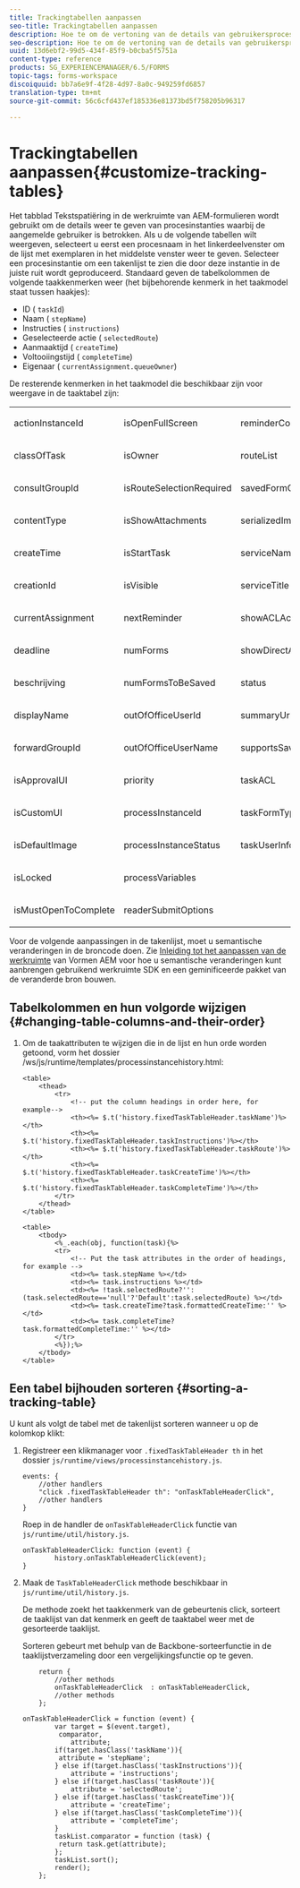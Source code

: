 ```yaml
---
title: Trackingtabellen aanpassen
seo-title: Trackingtabellen aanpassen
description: Hoe te om de vertoning van de details van gebruikersprocessen in de taaklijst aan te passen die in het volgende lusje van de werkruimte van Vormen AEM wordt getoond.
seo-description: Hoe te om de vertoning van de details van gebruikersprocessen in de taaklijst aan te passen die in het volgende lusje van de werkruimte van Vormen AEM wordt getoond.
uuid: 13d6ebf2-99d5-434f-85f9-b0cba5f5751a
content-type: reference
products: SG_EXPERIENCEMANAGER/6.5/FORMS
topic-tags: forms-workspace
discoiquuid: bb7a6e9f-4f28-4d97-8a0c-949259fd6857
translation-type: tm+mt
source-git-commit: 56c6cfd437ef185336e81373bd5f758205b96317

---
```



# Trackingtabellen aanpassen{#customize-tracking-tables}

Het tabblad Tekstspatiëring in de werkruimte van AEM-formulieren wordt gebruikt om de details weer te geven van procesinstanties waarbij de aangemelde gebruiker is betrokken. Als u de volgende tabellen wilt weergeven, selecteert u eerst een procesnaam in het linkerdeelvenster om de lijst met exemplaren in het middelste venster weer te geven. Selecteer een procesinstantie om een takenlijst te zien die door deze instantie in de juiste ruit wordt geproduceerd. Standaard geven de tabelkolommen de volgende taakkenmerken weer (het bijbehorende kenmerk in het taakmodel staat tussen haakjes):

* ID ( `taskId`)
* Naam ( `stepName`)
* Instructies ( `instructions`)
* Geselecteerde actie ( `selectedRoute`)
* Aanmaaktijd ( `createTime`)
* Voltooiingstijd ( `completeTime`)
* Eigenaar ( `currentAssignment.queueOwner`)

De resterende kenmerken in het taakmodel die beschikbaar zijn voor weergave in de taaktabel zijn:

<table>
 <tbody>
  <tr>
   <td><p>actionInstanceId</p> </td>
   <td><p>isOpenFullScreen</p> </td>
   <td><p>reminderCount</p> </td>
  </tr>
  <tr>
   <td><p>classOfTask</p> </td>
   <td><p>isOwner</p> </td>
   <td><p>routeList</p> </td>
  </tr>
  <tr>
   <td><p>consultGroupId</p> </td>
   <td><p>isRouteSelectionRequired</p> </td>
   <td><p>savedFormCount</p> </td>
  </tr>
  <tr>
   <td><p>contentType</p> </td>
   <td><p>isShowAttachments</p> </td>
   <td><p>serializedImageTicket</p> </td>
  </tr>
  <tr>
   <td><p>createTime</p> </td>
   <td><p>isStartTask</p> </td>
   <td><p>serviceName</p> </td>
  </tr>
  <tr>
   <td><p>creationId</p> </td>
   <td><p>isVisible</p> </td>
   <td><p>serviceTitle</p> </td>
  </tr>
  <tr>
   <td><p>currentAssignment</p> </td>
   <td><p>nextReminder</p> </td>
   <td><p>showACLActions</p> </td>
  </tr>
  <tr>
   <td><p>deadline</p> </td>
   <td><p>numForms</p> </td>
   <td><p>showDirectActions</p> </td>
  </tr>
  <tr>
   <td><p>beschrijving</p> </td>
   <td><p>numFormsToBeSaved</p> </td>
   <td><p>status</p> </td>
  </tr>
  <tr>
   <td><p>displayName</p> </td>
   <td><p>outOfOfficeUserId</p> </td>
   <td><p>summaryUrl</p> </td>
  </tr>
  <tr>
   <td><p>forwardGroupId</p> </td>
   <td><p>outOfOfficeUserName</p> </td>
   <td><p>supportsSave</p> </td>
  </tr>
  <tr>
   <td><p>isApprovalUI</p> </td>
   <td><p>priority</p> </td>
   <td><p>taskACL</p> </td>
  </tr>
  <tr>
   <td><p>isCustomUI</p> </td>
   <td><p>processInstanceId</p> </td>
   <td><p>taskFormType</p> </td>
  </tr>
  <tr>
   <td><p>isDefaultImage</p> </td>
   <td><p>processInstanceStatus</p> </td>
   <td><p>taskUserInfo</p> </td>
  </tr>
  <tr>
   <td><p>isLocked</p> </td>
   <td><p>processVariables</p> </td>
   <td> </td>
  </tr>
  <tr>
   <td><p>isMustOpenToComplete</p> </td>
   <td><p>readerSubmitOptions</p> </td>
   <td> </td>
  </tr>
 </tbody>
</table>

Voor de volgende aanpassingen in de takenlijst, moet u semantische veranderingen in de broncode doen. Zie [Inleiding tot het aanpassen van de werkruimte](/help/forms/using/introduction-customizing-html-workspace.md) van Vormen AEM voor hoe u semantische veranderingen kunt aanbrengen gebruikend werkruimte SDK en een geminificeerde pakket van de veranderde bron bouwen.

## Tabelkolommen en hun volgorde wijzigen {#changing-table-columns-and-their-order}

1. Om de taakattributen te wijzigen die in de lijst en hun orde worden getoond, vorm het dossier /ws/js/runtime/templates/processinstancehistory.html:

   ```as3
   <table>
       <thead>
           <tr>
               <!-- put the column headings in order here, for example-->
               <th><%= $.t('history.fixedTaskTableHeader.taskName')%></th>
               <th><%= $.t('history.fixedTaskTableHeader.taskInstructions')%></th>
               <th><%= $.t('history.fixedTaskTableHeader.taskRoute')%></th>
               <th><%= $.t('history.fixedTaskTableHeader.taskCreateTime')%></th>
               <th><%= $.t('history.fixedTaskTableHeader.taskCompleteTime')%></th>
           </tr>
       </thead>
   </table>
   ```

   ```as3
   <table>
       <tbody>
           <%_.each(obj, function(task){%>
           <tr>
               <!-- Put the task attributes in the order of headings, for example -->
               <td><%= task.stepName %></td>
               <td><%= task.instructions %></td>
               <td><%= !task.selectedRoute?'':(task.selectedRoute=='null'?'Default':task.selectedRoute) %></td>
               <td><%= task.createTime?task.formattedCreateTime:'' %></td>
               <td><%= task.completeTime? task.formattedCompleteTime:'' %></td>
           </tr>
           <%});%>
       </tbody>
   </table>
   ```

## Een tabel bijhouden sorteren {#sorting-a-tracking-table}

U kunt als volgt de tabel met de takenlijst sorteren wanneer u op de kolomkop klikt:

1. Registreer een klikmanager voor `.fixedTaskTableHeader th` in het dossier `js/runtime/views/processinstancehistory.js`.

   ```as3
   events: {
       //other handlers
       "click .fixedTaskTableHeader th": "onTaskTableHeaderClick",
       //other handlers
   }
   ```

   Roep in de handler de `onTaskTableHeaderClick` functie van `js/runtime/util/history.js`.

   ```as3
   onTaskTableHeaderClick: function (event) {
           history.onTaskTableHeaderClick(event);
   }
   ```

1. Maak de `TaskTableHeaderClick` methode beschikbaar in `js/runtime/util/history.js`.

   De methode zoekt het taakkenmerk van de gebeurtenis click, sorteert de taaklijst van dat kenmerk en geeft de taaktabel weer met de gesorteerde taaklijst.

   Sorteren gebeurt met behulp van de Backbone-sorteerfunctie in de taaklijstverzameling door een vergelijkingsfunctie op te geven.

   ```as3
       return {
           //other methods
           onTaskTableHeaderClick  : onTaskTableHeaderClick,
           //other methods
       };
   ```

   ```as3
   onTaskTableHeaderClick = function (event) {
           var target = $(event.target),
            comparator,
               attribute;
           if(target.hasClass('taskName')){
            attribute = 'stepName';
           } else if(target.hasClass('taskInstructions')){
               attribute = 'instructions';
           } else if(target.hasClass('taskRoute')){
               attribute = 'selectedRoute';
           } else if(target.hasClass('taskCreateTime')){
               attribute = 'createTime';
           } else if(target.hasClass('taskCompleteTime')){
               attribute = 'completeTime';
           }
           taskList.comparator = function (task) {
            return task.get(attribute);
           };
           taskList.sort();
           render();
       };
   ```
